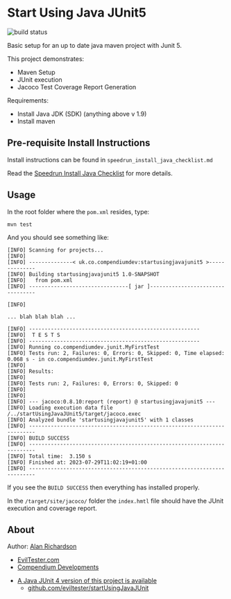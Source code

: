 # Start Using Java JUnit5

![build status](https://github.com/eviltester/startUsingJavaJUnit5/actions/workflows/build.yml/badge.svg)

Basic setup for an up to date java maven project with Junit 5.

This project demonstrates:

- Maven Setup
- JUnit execution
- Jacoco Test Coverage Report Generation

Requirements:

- Install Java JDK (SDK) (anything above v 1.9)
- Install maven

## Pre-requisite Install Instructions

Install instructions can be found in `speedrun_install_java_checklist.md`

Read the [Speedrun Install Java Checklist](https://github.com/eviltester/startUsingJavaJUnit5/blob/master/speedrun_install_java_checklist.md)
for more details.

## Usage

In the root folder where the `pom.xml` resides, type:

~~~~~~~~
mvn test
~~~~~~~~

And you should see something like:

~~~~~~~~
[INFO] Scanning for projects...
[INFO]
[INFO] --------------< uk.co.compendiumdev:startusingjavajunit5 >--------------
[INFO] Building startusingjavajunit5 1.0-SNAPSHOT
[INFO]   from pom.xml
[INFO] --------------------------------[ jar ]---------------------------------

[INFO]

... blah blah blah ...

[INFO] -------------------------------------------------------
[INFO]  T E S T S
[INFO] -------------------------------------------------------
[INFO] Running co.compendiumdev.junit.MyFirstTest
[INFO] Tests run: 2, Failures: 0, Errors: 0, Skipped: 0, Time elapsed: 0.068 s - in co.compendiumdev.junit.MyFirstTest
[INFO] 
[INFO] Results:
[INFO] 
[INFO] Tests run: 2, Failures: 0, Errors: 0, Skipped: 0
[INFO] 
[INFO] 
[INFO] --- jacoco:0.8.10:report (report) @ startusingjavajunit5 ---
[INFO] Loading execution data file /../startUsingJavaJUnit5/target/jacoco.exec
[INFO] Analyzed bundle 'startusingjavajunit5' with 1 classes
[INFO] ------------------------------------------------------------------------
[INFO] BUILD SUCCESS
[INFO] ------------------------------------------------------------------------
[INFO] Total time:  3.150 s
[INFO] Finished at: 2023-07-29T11:02:19+01:00
[INFO] ------------------------------------------------------------------------
~~~~~~~~

If you see the `BUILD SUCCESS` then everything has installed properly.

In the `/target/site/jacoco/` folder the `index.hmtl` file should have the JUnit execution and coverage report.

## About

Author: [Alan Richardson](https://www.linkedin.com/in/eviltester/)

* [EvilTester.com](https://eviltester.com)
* [Compendium Developments](https://compendiumdev.co.uk)

- [A Java JUnit 4 version of this project is available](https://github.com/eviltester/startUsingJavaJUnit)
    - [github.com/eviltester/startUsingJavaJUnit](https://github.com/eviltester/startUsingJavaJUnit)